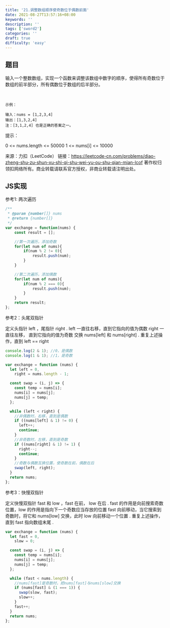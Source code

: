 ```yaml
---
title: '21.调整数组顺序使奇数位于偶数前面'
date: 2021-08-27T13:57:16+08:00
keywords: ''
description: ''
tags: ['sword2']
categories: ''
draft: true
difficulty: 'easy'
---
```


## 题目

输入一个整数数组，实现一个函数来调整该数组中数字的顺序，使得所有奇数位于数组的前半部分，所有偶数位于数组的后半部分。

 
```
示例：

输入：nums = [1,2,3,4]
输出：[1,3,2,4] 
注：[3,1,2,4] 也是正确的答案之一。
```

提示：

0 <= nums.length <= 50000
1 <= nums[i] <= 10000

来源：力扣（LeetCode）
链接：https://leetcode-cn.com/problems/diao-zheng-shu-zu-shun-xu-shi-qi-shu-wei-yu-ou-shu-qian-mian-lcof
著作权归领扣网络所有。商业转载请联系官方授权，非商业转载请注明出处。

## JS实现

参考1: 两次遍历

```javascript
/**
 * @param {number[]} nums
 * @return {number[]}
 */
var exchange = function(nums) {
	const result = [];

	//第一次遍历，添加奇数
	for(let num of nums){
		if(num % 2 != 0){
			result.push(num);
		}
	}

	//第二次遍历，添加偶数
	for(let num of nums){
		if(num % 2 === 0){
			result.push(num);
		}
	}
	return result;
};
```

参考2：头尾双指针

定义头指针 left ，尾指针 right .
left 一直往右移，直到它指向的值为偶数
right 一直往左移， 直到它指向的值为奇数
交换 nums[left] 和 nums[right] .
重复上述操作，直到 left == right 


```javascript
console.log(2 & 1); //0，是偶数
console.log(1 & 1); //1，是奇数
```

```javascript
var exchange = function (nums) {
  let left = 0,
    right = nums.length - 1;

  const swap = (i, j) => {
    const temp = nums[i];
    nums[i] = nums[j];
    nums[j] = temp;
  };

  while (left < right) {
    //非偶数时，右移，直到是偶数
    if ((nums[left] & 1) != 0) {
      left++;
      continue;
    }
    //非奇数时，左移，直到是奇数
    if ((nums[right] & 1) != 1) {
      right--;
      continue;
    }
    //奇数与偶数互换位置，使奇数在前，偶数在后
    swap(left, right);
  }
  return nums;
};
```

参考3：快慢双指针 

定义快慢双指针 fast 和 low ，fast 在前， low 在后 .
fast 的作用是向前搜索奇数位置，low 的作用是指向下一个奇数应当存放的位置
fast 向前移动，当它搜索到奇数时，将它和 nums[low] 交换，此时 low 向前移动一个位置 .
重复上述操作，直到 fast 指向数组末尾 .

```javascript
var exchange = function (nums) {
  let fast = 0,
    slow = 0;

  const swap = (i, j) => {
    const temp = nums[i];
    nums[i] = nums[j];
    nums[j] = temp;
  };

  while (fast < nums.length) {
    //nums[fast]是奇数时，把nums[fast]与nums[slow]交换
    if (nums[fast] & (1 === 1)) {
      swap(slow, fast);
      slow++;
    }
    fast++;
  }
  return nums;
};
```
